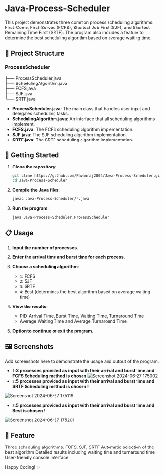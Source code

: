 # Java-Process-Scheduler
This project demonstrates three common process scheduling algorithms: First-Come, First-Served (FCFS), Shortest Job First (SJF), and Shortest Remaining Time First (SRTF). The program also includes a feature to determine the best scheduling algorithm based on average waiting time.

## 📂 Project Structure
### ProcessScheduler<br>
├── ProcessScheduler.java<br>
├── SchedulingAlgorithm.java<br>
├── FCFS.java<br>
├── SJF.java<br>
└── SRTF.java


- **ProcessScheduler.java**: The main class that handles user input and delegates scheduling tasks.
- **SchedulingAlgorithm.java**: An interface that all scheduling algorithms implement.
- **FCFS.java**: The FCFS scheduling algorithm implementation.
- **SJF.java**: The SJF scheduling algorithm implementation.
- **SRTF.java**: The SRTF scheduling algorithm implementation.

## 🚀 Getting Started

1. **Clone the repository**:
    ```bash
    git clone https://github.com/Pawanraj2004/Java-Process-Scheduler.git
    cd Java-Process-Scheduler
    ```

2. **Compile the Java files**:
    ```bash
    javac Java-Process-Scheduler/*.java
    ```

3. **Run the program**:
    ```bash
    java Java-Process-Scheduler.ProcessScheduler
    ```

## 📋 Usage

1. **Input the number of processes**.
2. **Enter the arrival time and burst time for each process**.
3. **Choose a scheduling algorithm**:
    - `1`: FCFS
    - `2`: SJF
    - `3`: SRTF
    - `4`: Best (determines the best algorithm based on average waiting time)
4. **View the results**:
    - PID, Arrival Time, Burst Time, Waiting Time, Turnaround Time
    - Average Waiting Time and Average Turnaround Time

5. **Option to continue or exit the program**.

## 🖼️ Screenshots

Add screenshots here to demonstrate the usage and output of the program.
 - `1`:**3 processes provided as input with their arrival and burst time and FCFS Scheduling method is chosen**
![Screenshot 2024-06-27 175002](https://github.com/Shreya123Sahu/Java-Process-Scheduler/assets/132187076/fdd15534-001e-46d0-8065-3d72de3387cc)
- `2`:**5 processes provided as input with their arrival and burst time and SRTF Scheduling method is chosen !**

![Screenshot 2024-06-27 175119](https://github.com/Shreya123Sahu/Java-Process-Scheduler/assets/132187076/fe818015-be46-408e-9062-6cbbd0c17079)
- `3`:**5 processes provided as input with their arrival and burst time and Best is chosen !**

![Screenshot 2024-06-27 175201](https://github.com/Shreya123Sahu/Java-Process-Scheduler/assets/132187076/5448e982-606c-4702-a2bc-395f7667db79)

## 🌟 Feature

Three scheduling algorithms: FCFS, SJF, SRTF
Automatic selection of the best algorithm
Detailed results including waiting time and turnaround time
User-friendly console interface

Happy Coding! ✨

